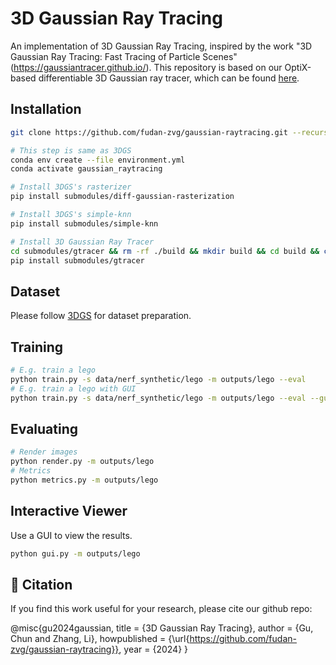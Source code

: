 # 3D Gaussian Ray Tracing
An implementation of 3D Gaussian Ray Tracing, inspired by the work "3D Gaussian Ray Tracing: Fast Tracing of Particle Scenes" (https://gaussiantracer.github.io/). This repository is based on our OptiX-based differentiable 3D Gaussian ray tracer, which can be found [here]().


## Installation

```bash
git clone https://github.com/fudan-zvg/gaussian-raytracing.git --recursive

# This step is same as 3DGS
conda env create --file environment.yml
conda activate gaussian_raytracing

# Install 3DGS's rasterizer
pip install submodules/diff-gaussian-rasterization

# Install 3DGS's simple-knn
pip install submodules/simple-knn

# Install 3D Gaussian Ray Tracer
cd submodules/gtracer && rm -rf ./build && mkdir build && cd build && cmake .. && make && cd ../ && cd ../../
pip install submodules/gtracer
```

## Dataset
Please follow [3DGS](https://github.com/graphdeco-inria/gaussian-splatting) for dataset preparation.


## Training

```bash
# E.g. train a lego
python train.py -s data/nerf_synthetic/lego -m outputs/lego --eval
# E.g. train a lego with GUI
python train.py -s data/nerf_synthetic/lego -m outputs/lego --eval --gui
```

## Evaluating

```bash
# Render images
python render.py -m outputs/lego
# Metrics
python metrics.py -m outputs/lego
```

## Interactive Viewer
Use a GUI to view the results.
```bash
python gui.py -m outputs/lego
```

## 📜 Citation
If you find this work useful for your research, please cite our github repo:

@misc{gu2024gaussian,
    title = {3D Gaussian Ray Tracing},
    author = {Gu, Chun and Zhang, Li},
    howpublished = {\url{https://github.com/fudan-zvg/gaussian-raytracing}},
    year = {2024}
}
